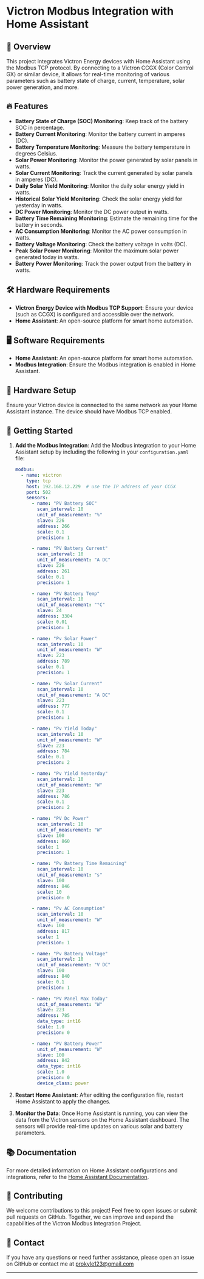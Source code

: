 # Victron Modbus Integration with Home Assistant

## 🌟 Overview

This project integrates Victron Energy devices with Home Assistant using the Modbus TCP protocol. By connecting to a Victron CCGX (Color Control GX) or similar device, it allows for real-time monitoring of various parameters such as battery state of charge, current, temperature, solar power generation, and more.

## 🔥 Features

- **Battery State of Charge (SOC) Monitoring**: Keep track of the battery SOC in percentage.
- **Battery Current Monitoring**: Monitor the battery current in amperes (DC).
- **Battery Temperature Monitoring**: Measure the battery temperature in degrees Celsius.
- **Solar Power Monitoring**: Monitor the power generated by solar panels in watts.
- **Solar Current Monitoring**: Track the current generated by solar panels in amperes (DC).
- **Daily Solar Yield Monitoring**: Monitor the daily solar energy yield in watts.
- **Historical Solar Yield Monitoring**: Check the solar energy yield for yesterday in watts.
- **DC Power Monitoring**: Monitor the DC power output in watts.
- **Battery Time Remaining Monitoring**: Estimate the remaining time for the battery in seconds.
- **AC Consumption Monitoring**: Monitor the AC power consumption in watts.
- **Battery Voltage Monitoring**: Check the battery voltage in volts (DC).
- **Peak Solar Power Monitoring**: Monitor the maximum solar power generated today in watts.
- **Battery Power Monitoring**: Track the power output from the battery in watts.

## 🛠️ Hardware Requirements

- **Victron Energy Device with Modbus TCP Support**: Ensure your device (such as CCGX) is configured and accessible over the network.
- **Home Assistant**: An open-source platform for smart home automation.

## 🖥️ Software Requirements

- **Home Assistant**: An open-source platform for smart home automation.
- **Modbus Integration**: Ensure the Modbus integration is enabled in Home Assistant.

## 🔌 Hardware Setup

Ensure your Victron device is connected to the same network as your Home Assistant instance. The device should have Modbus TCP enabled.

## 🚀 Getting Started

1. **Add the Modbus Integration**: Add the Modbus integration to your Home Assistant setup by including the following in your `configuration.yaml` file:

   ```yaml
   modbus:
     - name: victron
       type: tcp
       host: 192.168.12.229  # use the IP address of your CCGX
       port: 502
       sensors:
         - name: "PV Battery SOC"
           scan_interval: 10
           unit_of_measurement: "%"
           slave: 226
           address: 266
           scale: 0.1
           precision: 1

         - name: "PV Battery Current"
           scan_interval: 10
           unit_of_measurement: "A DC"
           slave: 226
           address: 261
           scale: 0.1
           precision: 1

         - name: "PV Battery Temp"
           scan_interval: 10
           unit_of_measurement: "°C"
           slave: 24
           address: 3304
           scale: 0.01
           precision: 1

         - name: "Pv Solar Power"
           scan_interval: 10
           unit_of_measurement: "W"
           slave: 223
           address: 789
           scale: 0.1
           precision: 1

         - name: "Pv Solar Current"
           scan_interval: 10
           unit_of_measurement: "A DC"
           slave: 223
           address: 777
           scale: 0.1
           precision: 1

         - name: "Pv Yield Today"
           scan_interval: 10
           unit_of_measurement: "W"
           slave: 223
           address: 784
           scale: 0.1
           precision: 2

         - name: "Pv Yield Yesterday"
           scan_interval: 10
           unit_of_measurement: "W"
           slave: 223
           address: 786
           scale: 0.1
           precision: 2

         - name: "PV Dc Power"
           scan_interval: 10
           unit_of_measurement: "W"
           slave: 100
           address: 860
           scale: 1
           precision: 1

         - name: "Pv Battery Time Remaining"
           scan_interval: 10
           unit_of_measurement: "s"
           slave: 100
           address: 846
           scale: 10
           precision: 0

         - name: "Pv AC Consumption"
           scan_interval: 10
           unit_of_measurement: "W"
           slave: 100
           address: 817
           scale: 1
           precision: 1

         - name: "Pv Battery Voltage"
           scan_interval: 10
           unit_of_measurement: "V DC"
           slave: 100
           address: 840
           scale: 0.1
           precision: 1

         - name: "PV Panel Max Today"
           unit_of_measurement: "W"
           slave: 223
           address: 785
           data_type: int16
           scale: 1.0
           precision: 0

         - name: "PV Battery Power"
           unit_of_measurement: "W"
           slave: 100
           address: 842
           data_type: int16
           scale: 1.0
           precision: 0
           device_class: power
   ```

2. **Restart Home Assistant**: After editing the configuration file, restart Home Assistant to apply the changes.

3. **Monitor the Data**: Once Home Assistant is running, you can view the data from the Victron sensors on the Home Assistant dashboard. The sensors will provide real-time updates on various solar and battery parameters.

## 📚 Documentation

For more detailed information on Home Assistant configurations and integrations, refer to the [Home Assistant Documentation](https://www.home-assistant.io/).

## 🤝 Contributing

We welcome contributions to this project! Feel free to open issues or submit pull requests on GitHub. Together, we can improve and expand the capabilities of the Victron Modbus Integration Project.

## 📧 Contact

If you have any questions or need further assistance, please open an issue on GitHub or contact me at prokyle123@gmail.com

---

